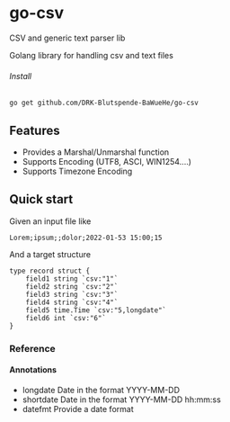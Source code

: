 # go-csv
CSV and generic text parser lib

Golang library for handling csv and text files

###### Install
`go get github.com/DRK-Blutspende-BaWueHe/go-csv`

## Features
  - Provides a Marshal/Unmarshal function
  - Supports Encoding (UTF8, ASCI, WIN1254....)
  - Supports Timezone Encoding

## Quick start
Given an input file like 
```
Lorem;ipsum;;dolor;2022-01-53 15:00;15
```
And a target structure
```
type record struct {
    field1 string `csv:"1"`
    field2 string `csv:"2"`
    field3 string `csv:"3"`
    field4 string `csv:"4"`
    field5 time.Time `csv:"5,longdate"`
    field6 int `csv:"6"`
} 
```


### Reference
#### Annotations
  - longdate Date in the format YYYY-MM-DD
  - shortdate Date in the format YYYY-MM-DD hh:mm:ss
  - datefmt Provide a date format